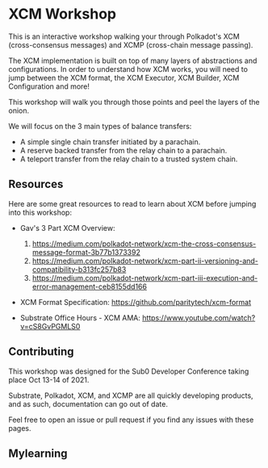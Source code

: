 # XCM Workshop

This is an interactive workshop walking your through Polkadot's XCM (cross-consensus messages) and
XCMP (cross-chain message passing).

The XCM implementation is built on top of many layers of abstractions and configurations. In order
to understand how XCM works, you will need to jump between the XCM format, the XCM Executor, XCM
Builder, XCM Configuration and more!

This workshop will walk you through those points and peel the layers of the onion.

We will focus on the 3 main types of balance transfers:

* A simple single chain transfer initiated by a parachain.
* A reserve backed transfer from the relay chain to a parachain.
* A teleport transfer from the relay chain to a trusted system chain.

## Resources

Here are some great resources to read to learn about XCM before jumping into this workshop:

* Gav's 3 Part XCM Overview:
    1. https://medium.com/polkadot-network/xcm-the-cross-consensus-message-format-3b77b1373392
    2. https://medium.com/polkadot-network/xcm-part-ii-versioning-and-compatibility-b313fc257b83
    3. https://medium.com/polkadot-network/xcm-part-iii-execution-and-error-management-ceb8155dd166

* XCM Format Specification: https://github.com/paritytech/xcm-format

* Substrate Office Hours - XCM AMA: https://www.youtube.com/watch?v=cS8GvPGMLS0

## Contributing

This workshop was designed for the Sub0 Developer Conference taking place Oct 13-14 of 2021.

Substrate, Polkadot, XCM, and XCMP are all quickly developing products, and as such, documentation
can go out of date.

Feel free to open an issue or pull request if you find any issues with these pages.


## Mylearning 

